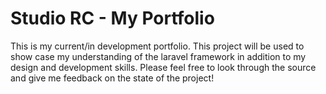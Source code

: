 # Studio RC - My Portfolio

This is my current/in development portfolio. This project will be used to show case my understanding of the laravel framework in addition to my design and development skills. Please feel free to look through the source and give me feedback on the state of the project!
